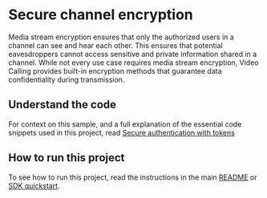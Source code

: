# Secure channel encryption

Media stream encryption ensures that only the authorized users in a channel can see and hear each other. This ensures that potential eavesdroppers cannot access sensitive and private information shared in a channel. While not every use case requires media stream encryption, Video Calling provides built-in encryption methods that guarantee data confidentiality during transmission.

## Understand the code

For context on this sample, and a full explanation of the essential code snippets used in this project, read [Secure authentication with tokens](https://docs-beta.agora.io/en/video-calling/develop/media-stream-encryption)


## How to run this project

To see how to run this project, read the instructions in the main [README](../../README.md) or [SDK quickstart](https://docs-beta.agora.io/en/video-calling/get-started/get-started-sdk).


